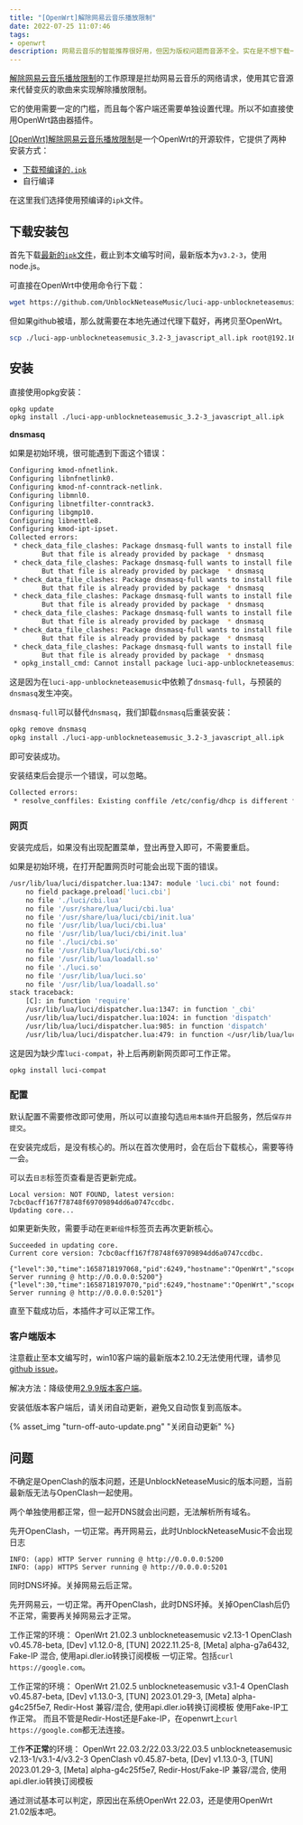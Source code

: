 ```yaml
---
title: "[OpenWrt]解除网易云音乐播放限制"
date: 2022-07-25 11:07:46
tags:
- openwrt
description: 网易云音乐的智能推荐很好用，但因为版权问题而音源不全。实在是不想下载一堆音乐app，那么可以考虑使用解除网易云音乐播放限制这个工具。
---
```

[解除网易云音乐播放限制](https://github.com/UnblockNeteaseMusic/server)的工作原理是拦劫网易云音乐的网络请求，使用其它音源来代替变灰的歌曲来实现解除播放限制。

它的使用需要一定的门槛，而且每个客户端还需要单独设置代理。所以不如直接使用OpenWrt路由器插件。

[[OpenWrt]解除网易云音乐播放限制](https://github.com/UnblockNeteaseMusic/luci-app-unblockneteasemusic)是一个OpenWrt的开源软件，它提供了两种安装方式：
- [下载预编译的`.ipk`](https://github.com/UnblockNeteaseMusic/luci-app-unblockneteasemusic/releases)
- 自行编译

在这里我们选择使用预编译的`ipk`文件。

## 下载安装包

首先下载[最新的`ipk`文件](https://github.com/UnblockNeteaseMusic/luci-app-unblockneteasemusic/releases/download/v3.2-3/luci-app-unblockneteasemusic_3.2-3_javascript_all.ipk)，截止到本文编写时间，最新版本为`v3.2-3`，使用node.js。

可直接在OpenWrt中使用命令行下载：
```bash
wget https://github.com/UnblockNeteaseMusic/luci-app-unblockneteasemusic/releases/download/v3.2-3/luci-app-unblockneteasemusic_3.2-3_javascript_all.ipk
```

但如果github被墙，那么就需要在本地先通过代理下载好，再拷贝至OpenWrt。
```bash
scp ./luci-app-unblockneteasemusic_3.2-3_javascript_all.ipk root@192.168.88.1:/root/
```

## 安装

直接使用opkg安装：
```bash
opkg update
opkg install ./luci-app-unblockneteasemusic_3.2-3_javascript_all.ipk
```

**dnsmasq**

如果是初始环境，很可能遇到下面这个错误：

```bash
Configuring kmod-nfnetlink.
Configuring libnfnetlink0.
Configuring kmod-nf-conntrack-netlink.
Configuring libmnl0.
Configuring libnetfilter-conntrack3.
Configuring libgmp10.
Configuring libnettle8.
Configuring kmod-ipt-ipset.
Collected errors:
 * check_data_file_clashes: Package dnsmasq-full wants to install file /etc/hotplug.d/ntp/25-dnsmasqsec
        But that file is already provided by package  * dnsmasq
 * check_data_file_clashes: Package dnsmasq-full wants to install file /etc/init.d/dnsmasq
        But that file is already provided by package  * dnsmasq
 * check_data_file_clashes: Package dnsmasq-full wants to install file /usr/lib/dnsmasq/dhcp-script.sh
        But that file is already provided by package  * dnsmasq
 * check_data_file_clashes: Package dnsmasq-full wants to install file /usr/sbin/dnsmasq
        But that file is already provided by package  * dnsmasq
 * check_data_file_clashes: Package dnsmasq-full wants to install file /usr/share/acl.d/dnsmasq_acl.json
        But that file is already provided by package  * dnsmasq
 * check_data_file_clashes: Package dnsmasq-full wants to install file /usr/share/dnsmasq/dhcpbogushostname.conf
        But that file is already provided by package  * dnsmasq
 * check_data_file_clashes: Package dnsmasq-full wants to install file /usr/share/dnsmasq/rfc6761.conf
        But that file is already provided by package  * dnsmasq
 * opkg_install_cmd: Cannot install package luci-app-unblockneteasemusic.
```

这是因为在`luci-app-unblockneteasemusic`中依赖了`dnsmasq-full`，与预装的`dnsmasq`发生冲突。

`dnsmasq-full`可以替代`dnsmasq`，我们卸载`dnsmasq`后重装安装：

```bash
opkg remove dnsmasq
opkg install ./luci-app-unblockneteasemusic_3.2-3_javascript_all.ipk
```

即可安装成功。

安装结束后会提示一个错误，可以忽略。

```bash
Collected errors:
 * resolve_conffiles: Existing conffile /etc/config/dhcp is different from the conffile in the new package. The new conffile will be placed at /etc/config/dhcp-opkg.
```

### 网页

安装完成后，如果没有出现配置菜单，登出再登入即可，不需要重启。

如果是初始环境，在打开配置网页时可能会出现下面的错误。

```bash
/usr/lib/lua/luci/dispatcher.lua:1347: module 'luci.cbi' not found:
	no field package.preload['luci.cbi']
	no file './luci/cbi.lua'
	no file '/usr/share/lua/luci/cbi.lua'
	no file '/usr/share/lua/luci/cbi/init.lua'
	no file '/usr/lib/lua/luci/cbi.lua'
	no file '/usr/lib/lua/luci/cbi/init.lua'
	no file './luci/cbi.so'
	no file '/usr/lib/lua/luci/cbi.so'
	no file '/usr/lib/lua/loadall.so'
	no file './luci.so'
	no file '/usr/lib/lua/luci.so'
	no file '/usr/lib/lua/loadall.so'
stack traceback:
	[C]: in function 'require'
	/usr/lib/lua/luci/dispatcher.lua:1347: in function '_cbi'
	/usr/lib/lua/luci/dispatcher.lua:1024: in function 'dispatch'
	/usr/lib/lua/luci/dispatcher.lua:985: in function 'dispatch'
	/usr/lib/lua/luci/dispatcher.lua:479: in function </usr/lib/lua/luci/dispatcher.lua:478>
```

这是因为缺少库`luci-compat`，补上后再刷新网页即可工作正常。

```bash
opkg install luci-compat
```

### 配置

默认配置不需要修改即可使用，所以可以直接勾选`启用本插件`开启服务，然后`保存并提交`。

在安装完成后，是没有核心的。所以在首次使用时，会在后台下载核心，需要等待一会。

可以去`日志`标签页查看是否更新完成。

```plain text
Local version: NOT FOUND, latest version: 7cbc0acff167f78748f69709894dd6a0747ccdbc.
Updating core...
```

如果更新失败，需要手动在`更新组件`标签页去再次更新核心。

```plain text
Succeeded in updating core.
Current core version: 7cbc0acff167f78748f69709894dd6a0747ccdbc.

{"level":30,"time":1658718197068,"pid":6249,"hostname":"OpenWrt","scope":"app","msg":"HTTP Server running @ http://0.0.0.0:5200"}
{"level":30,"time":1658718197070,"pid":6249,"hostname":"OpenWrt","scope":"app","msg":"HTTPS Server running @ http://0.0.0.0:5201"}
```

直至下载成功后，本插件才可以正常工作。

### 客户端版本

注意截止至本文编写时，win10客户端的最新版本2.10.2无法使用代理，请参见[github issue](https://github.com/UnblockNeteaseMusic/server/issues/695)。

解决方法：降级使用[2.9.9版本客户端](https://d1.music.126.net/dmusic/cloudmusicsetup2.9.9.199909.exe)。

安装低版本客户端后，请关闭自动更新，避免又自动恢复到高版本。

{% asset_img "turn-off-auto-update.png" "关闭自动更新" %}

## 问题

不确定是OpenClash的版本问题，还是UnblockNeteaseMusic的版本问题，当前最新版无法与OpenClash一起使用。

两个单独使用都正常，但一起开DNS就会出问题，无法解析所有域名。

先开OpenClash，一切正常。再开网易云，此时UnblockNeteaseMusic不会出现日志
```
INFO: (app) HTTP Server running @ http://0.0.0.0:5200
INFO: (app) HTTPS Server running @ http://0.0.0.0:5201
```
同时DNS坏掉。关掉网易云后正常。

先开网易云，一切正常。再开OpenClash，此时DNS坏掉。关掉OpenClash后仍不正常，需要再关掉网易云才正常。

工作正常的环境：
OpenWrt 21.02.3
unblockneteasemusic v2.13-1
OpenClash v0.45.78-beta, [Dev] v1.12.0-8, [TUN] 2022.11.25-8, [Meta] alpha-g7a6432, Fake-IP 混合, 使用api.dler.io转换订阅模板
一切正常。包括`curl https://google.com`。

工作正常的环境：
OpenWrt 21.02.5
unblockneteasemusic v3.1-4
OpenClash v0.45.87-beta, [Dev] v1.13.0-3, [TUN] 2023.01.29-3, [Meta] alpha-g4c25f5e7, Redir-Host 兼容/混合, 使用api.dler.io转换订阅模板
使用Fake-IP工作正常。
而且不管是Redir-Host还是Fake-IP，在openwrt上`curl https://google.com`都无法连接。

工作**不正常**的环境：
OpenWrt 22.03.2/22.03.3/22.03.5
unblockneteasemusic v2.13-1/v3.1-4/v3.2-3
OpenClash v0.45.87-beta, [Dev] v1.13.0-3, [TUN] 2023.01.29-3, [Meta] alpha-g4c25f5e7, Redir-Host/Fake-IP 兼容/混合, 使用api.dler.io转换订阅模板

通过测试基本可以判定，原因出在系统OpenWrt 22.03，还是使用OpenWrt 21.02版本吧。
